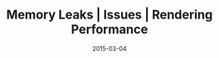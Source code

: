 ---
layout: resource
title:  "Memory Leaks | Issues | Rendering Performance"
date:   2015-03-04
categories: Rendering-Performance Issues
body-class: no-sidebar
---